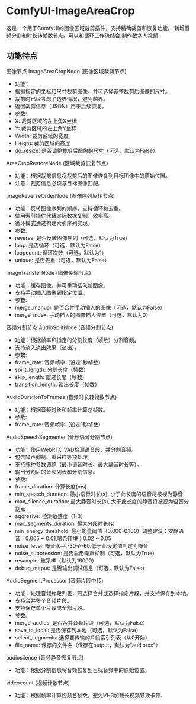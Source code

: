 # ComfyUI-ImageAreaCrop

这是一个用于ComfyUI的图像区域裁剪插件，支持精确裁剪和恢复功能。
新增音频分割和时长转帧数节点。可以和循环工作流结合,制作数字人视频

## 功能特点
图像节点
ImageAreaCropNode (图像区域裁剪节点)
-    功能：
- 根据指定的坐标和尺寸裁剪图像，并可选择调整裁剪后图像的尺寸。
- 裁剪时已经考虑了边界情况，避免越界。
- 返回裁剪信息（JSON）用于后续恢复。
- 参数:
- X: 裁剪区域的左上角X坐标
- Y: 裁剪区域的左上角Y坐标
- Width: 裁剪区域的宽度
- Height: 裁剪区域的高度
- do_resize: 是否调整裁剪后图像的尺寸（可选，默认为False）
      
AreaCropRestoreNode (区域裁剪恢复节点)
-    功能：根据裁剪信息将裁剪后的图像恢复到目标图像中的原始位置。
- 注意：裁剪信息必须与目标图像匹配。

ImageReverseOrderNode (图像序列反转节点)
-    功能：反转图像序列的顺序，支持循环和去重。
- 使用索引操作代替实际数据复制，效率高。
- 循环模式通过构建索引序列实现。
- 参数:
- reverse: 是否反转图像序列（可选，默认为True）
- loop: 是否循环（可选，默认为False）
- loopcount: 循环次数（可选，默认为1）
- unique: 是否去重（可选，默认为False）

ImageTransferNode (图像传输节点)
-    功能：缓存图像，并可手动插入新图像。
- 支持手动插入图像到指定位置。
- 参数:
- merge_manual: 是否合并手动插入的图像（可选，默认为False）
- merge_index: 手动插入的图像插入位置（可选，默认为0）

音频分割节点
AudioSplitNode (音频分割节点)
-    功能：根据帧率和指定的分割长度（帧数）分割音频。
- 支持淡入淡出效果（淡出）。
- 参数:
- frame_rate: 音频帧率（设定1秒祯数）
- spilit_length: 分割长度（帧数）
- skip_length: 跳过长度（帧数）
- transition_length: 淡出长度（帧数）

AudioDurationToFrames (音频时长转帧数节点)
-    功能：根据音频时长和帧率计算总帧数。
- 参数:
- frame_rate: 音频帧率（设定1秒祯数）

AudioSpeechSegmenter (音频语音分割节点)
-    功能：使用WebRTC VAD检测语音段，并分割音频。
- 包含噪声抑制、重采样等预处理。
- 支持多种参数调整（最小语音时长、最大静音时长等）。
- 输出分割后的音频列表和分割信息。
- 参数:
- frame_duration: 计算长度(ms)
- min_speech_duration: 最小语音时长(s), 小于此长度的语音将被视为静音
- max_silence_duration: 最大静音时长(s), 大于此长度的静音将被视为语音分割点
- aggresive: 检测敏感度（1-3）
- max_segments_duration: 最大分段时长(s)
- min_energy_threshold: 最小能量阈值（0.000-0.100）调整建议：安静语音：0.005 ~ 0.01,嘈杂环境：0.02 ~ 0.05
- noise_level: 噪音水平,-30至-60.低于此设定值判定为噪音
- noise_suppression: 是否启用噪声抑制（可选，默认为True）
- resample: 重采样（默认为16000）
- debug_output: 是否输出调试信息（可选，默认为False）

AudioSegmentProcessor (音频片段中转)
-    功能：处理音频片段列表，可选择合并或选择指定片段，并支持保存到本地。
- 支持合并多个音频片段。
- 支持保存单个片段或全部片段。
- 参数:
- merge_audios: 是否合并音频片段（可选，默认为False）
- save_to_local: 是否保存到本地（可选，默认为False）
- select_segments: 选择要传输的片段索引列表（从0开始）
- file_name: 保存的文件名（保存在output，默认为“audio/xx"）

audiosilence (音频静音恢复节点)
-    功能：根据分割信息将音频恢复到目标音频中的原始位置。

videocount (视频计数节点)
-    功能：根据帧率计算视频总帧数。避免VHS加载长视频导致卡顿.